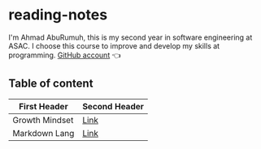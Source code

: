 # reading-notes

I'm Ahmad AbuRumuh, this is my second year in software engineering at ASAC. I choose this course to improve and develop my skills at programming. [GitHub account](https://github.com/Ahmad-AbuRumuh) 👈

## Table of content

First Header | Second Header
------------ | -------------
Growth Mindset | [Link](https://ahmad-aburumuh.github.io/reading-notes/)
Markdown Lang | [Link](https://ahmad-aburumuh.github.io/reading-notes/Read01)